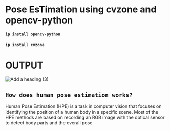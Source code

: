 # Pose EsTimation using cvzone and opencv-python 
#### `ip install opencv-python`
#### `ip install cvzone`

# OUTPUT
![Add a heading (3)](https://user-images.githubusercontent.com/98689629/190505338-2f4d6a72-82f8-4095-93fa-9e0a963e98c8.png)

## `How does human pose estimation works?`


Human Pose Estimation (HPE) is a task in computer vision that focuses on identifying the position of a human body in a specific scene. Most of the HPE methods are based on recording an RGB image with the optical sensor to detect body parts and the overall pose
